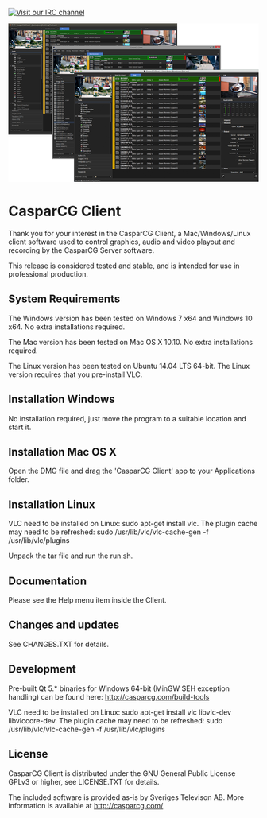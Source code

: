 [![Visit our IRC channel](https://kiwiirc.com/buttons/sinisalo.freenode.net/CasparCG.png)](https://kiwiirc.com/client/sinisalo.freenode.net/?nick=Guest|?&theme=basic#CasparCG)

<p align="center"><img src="/src/Widgets/Images/Clients.png"></p>

# CasparCG Client
Thank you for your interest in the CasparCG Client, a Mac/Windows/Linux client 
software used to control graphics, audio and video playout and recording
by the CasparCG Server software.

This release is considered tested and stable, and is intended for use in
professional production.

## System Requirements
The Windows version has been tested on Windows 7 x64 and Windows 10 x64. 
No extra installations required.

The Mac version has been tested on Mac OS X 10.10.
No extra installations required.

The Linux version has been tested on Ubuntu 14.04 LTS 64-bit.
The Linux version requires that you pre-install VLC.

## Installation Windows
No installation required, just move the program to a suitable location and 
start it.

## Installation Mac OS X
Open the DMG file and drag the 'CasparCG Client' app to your Applications folder.

## Installation Linux
VLC need to be installed on Linux: sudo apt-get install vlc. The plugin cache may need to be refreshed: sudo /usr/lib/vlc/vlc-cache-gen -f /usr/lib/vlc/plugins

Unpack the tar file and run the run.sh.

## Documentation
Please see the Help menu item inside the Client.

## Changes and updates
See CHANGES.TXT for details.

## Development
Pre-built Qt 5.* binaries for Windows 64-bit (MinGW SEH exception handling) can be found here: http://casparcg.com/build-tools

VLC need to be installed on Linux: sudo apt-get install vlc libvlc-dev libvlccore-dev. The plugin cache may need to be refreshed: sudo /usr/lib/vlc/vlc-cache-gen -f /usr/lib/vlc/plugins

## License
CasparCG Client is distributed under the GNU General Public License GPLv3 or
higher, see LICENSE.TXT for details.

The included software is provided as-is by Sveriges Televison AB.
More information is available at http://casparcg.com/
